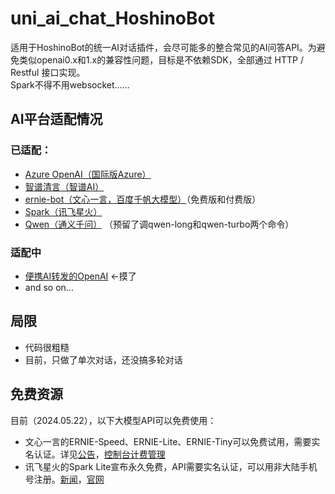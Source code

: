 # uni_ai_chat_HoshinoBot

适用于HoshinoBot的统一AI对话插件，会尽可能多的整合常见的AI问答API。为避免类似openai0.x和1.x的兼容性问题，目标是不依赖SDK，全部通过 HTTP / Restful 接口实现。  
Spark不得不用websocket……



## AI平台适配情况
### 已适配：
- [Azure OpenAI（国际版Azure）](https://portal.azure.com/)   
- [智谱清言（智谱AI）](https://www.zhipuai.cn)
- [ernie-bot（文心一言，百度千帆大模型）](https://console.bce.baidu.com/qianfan/)（免费版和付费版）
- [Spark（讯飞星火）](https://xinghuo.xfyun.cn/sparkapi)  
- [Qwen（通义千问）](https://bailian.console.aliyun.com/) （预留了调qwen-long和qwen-turbo两个命令）

### 适配中
- [便携AI转发的OpenAI](https://api.bianxieai.com/)  ←摸了
- and so on...

## 局限
- 代码很粗糙
- 目前，只做了单次对话，还没搞多轮对话

## 免费资源
目前（2024.05.22），以下大模型API可以免费使用：
- 文心一言的ERNIE-Speed、ERNIE-Lite、ERNIE-Tiny可以免费试用，需要实名认证。详见[公告](https://cloud.baidu.com/doc/WENXINWORKSHOP/s/wlwg8f1i3)，[控制台计费管理](https://console.bce.baidu.com/qianfan/chargemanage/list)
- 讯飞星火的Spark Lite宣布永久免费，API需要实名认证，可以用非大陆手机号注册。[新闻](https://finance.eastmoney.com/a/202405223084395895.html)，[官网](https://xinghuo.xfyun.cn/sparkapi)

